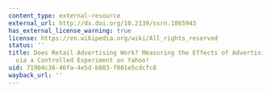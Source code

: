 ```yaml
---
content_type: external-resource
external_url: http://dx.doi.org/10.2139/ssrn.1865943
has_external_license_warning: true
license: https://en.wikipedia.org/wiki/All_rights_reserved
status: ''
title: Does Retail Advertising Work? Measuring the Effects of Advertising on Sales
  via a Controlled Experiment on Yahoo!
uid: 71904c36-46fa-4e5d-b883-f801e5cdcfc8
wayback_url: ''
---
```

